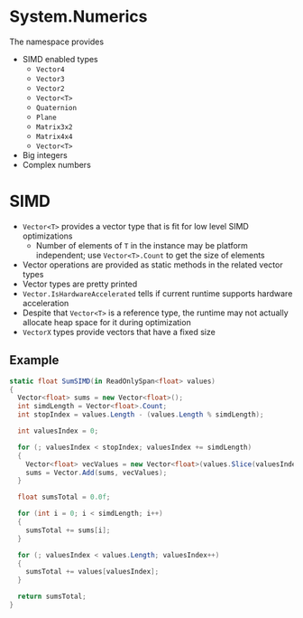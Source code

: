 # System.Numerics

The namespace provides

- SIMD enabled types
  - `Vector4`
  - `Vector3`
  - `Vector2`
  - `Vector<T>`
  - `Quaternion`
  - `Plane`
  - `Matrix3x2`
  - `Matrix4x4`
  - `Vector<T>`
- Big integers
- Complex numbers

# SIMD

- `Vector<T>` provides a vector type that is fit for low level SIMD
  optimizations
  - Number of elements of `T` in the instance may be platform independent; use
    `Vector<T>.Count` to get the size of elements
- Vector operations are provided as static methods in the related vector types
- Vector types are pretty printed
- `Vector.IsHardwareAccelerated` tells if current runtime supports hardware
  acceleration
- Despite that `Vector<T>` is a reference type, the runtime may not actually
  allocate heap space for it during optimization
- `VectorX` types provide vectors that have a fixed size

## Example

```cs
static float SumSIMD(in ReadOnlySpan<float> values)
{
  Vector<float> sums = new Vector<float>();
  int simdLength = Vector<float>.Count;
  int stopIndex = values.Length - (values.Length % simdLength);

  int valuesIndex = 0;

  for (; valuesIndex < stopIndex; valuesIndex += simdLength)
  {
    Vector<float> vecValues = new Vector<float>(values.Slice(valuesIndex, simdLength));
    sums = Vector.Add(sums, vecValues);
  }

  float sumsTotal = 0.0f;

  for (int i = 0; i < simdLength; i++)
  {
    sumsTotal += sums[i];
  }

  for (; valuesIndex < values.Length; valuesIndex++)
  {
    sumsTotal += values[valuesIndex];
  }

  return sumsTotal;
}
```
